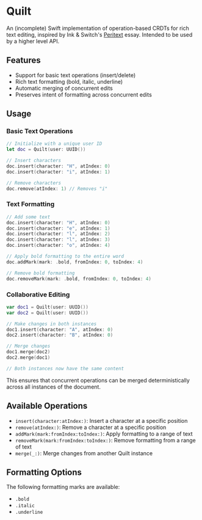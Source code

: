 # Quilt

An (incomplete) Swift implementation of operation-based CRDTs for rich text editing, inspired by Ink & Switch's [Peritext](https://www.inkandswitch.com/peritext/) essay. Intended to be used by a higher level API.

## Features

- Support for basic text operations (insert/delete)
- Rich text formatting (bold, italic, underline)
- Automatic merging of concurrent edits
- Preserves intent of formatting across concurrent edits

## Usage

### Basic Text Operations

```swift
// Initialize with a unique user ID
let doc = Quilt(user: UUID())

// Insert characters
doc.insert(character: "H", atIndex: 0)
doc.insert(character: "i", atIndex: 1)

// Remove characters
doc.remove(atIndex: 1) // Removes "i"
```

### Text Formatting

```swift
// Add some text
doc.insert(character: "H", atIndex: 0)
doc.insert(character: "e", atIndex: 1)
doc.insert(character: "l", atIndex: 2)
doc.insert(character: "l", atIndex: 3)
doc.insert(character: "o", atIndex: 4)

// Apply bold formatting to the entire word
doc.addMark(mark: .bold, fromIndex: 0, toIndex: 4)

// Remove bold formatting
doc.removeMark(mark: .bold, fromIndex: 0, toIndex: 4)
```

### Collaborative Editing

```swift
var doc1 = Quilt(user: UUID())
var doc2 = Quilt(user: UUID())

// Make changes in both instances
doc1.insert(character: "A", atIndex: 0)
doc2.insert(character: "B", atIndex: 0)

// Merge changes
doc1.merge(doc2)
doc2.merge(doc1)

// Both instances now have the same content
```

This ensures that concurrent operations can be merged deterministically across all instances of the document.

## Available Operations

- `insert(character:atIndex:)`: Insert a character at a specific position
- `remove(atIndex:)`: Remove a character at a specific position
- `addMark(mark:fromIndex:toIndex:)`: Apply formatting to a range of text
- `removeMark(mark:fromIndex:toIndex:)`: Remove formatting from a range of text
- `merge(_:)`: Merge changes from another Quilt instance

## Formatting Options

The following formatting marks are available:
- `.bold`
- `.italic`
- `.underline`
